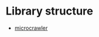 # Library structure

- [microcrawler](https://github.com/ApolloCrawler/microcrawler-elixir/tree/master/lib/microcrawler)
